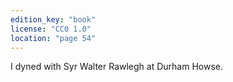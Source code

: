 ```yaml
---
edition_key: "book"
license: "CC0 1.0"
location: "page 54"
---
```

I dyned with Syr Walter Rawlegh at
Durham Howse.
